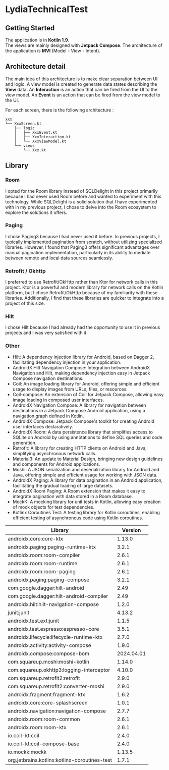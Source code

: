 # LydiaTechnicalTest

## Getting Started
The application is in **Kotlin 1.9**.  
The views are mainly designed with **Jetpack Compose**.
The architecture of the application is **MVI** (Model - View - Intent).

## Architecture detail

The main idea of this architecture is to make clear separation between UI and logic.
A view model is created to generate data states describing the **View** data.
An **Interaction** is an action that can be fired from the UI to the view model.
An **Event** is an action that can be fired from the view model to the UI.

For each screen, there is the following architecture :

```
xxx
└── XxxScreen.kt
    ├── logic
    │   ├── XxxEvent.kt
    │   ├── XxxInteraction.kt
    │   └── XxxViewModel.kt
    └── views
        └── Xxx.kt

```

## Library

### Room

I opted for the Room library instead of SQLDelight in this project primarily because I had never
used Room before and wanted to experiment with this technology.
While SQLDelight is a solid solution that I have experimented with in my previous project, I chose
to delve into the Room ecosystem to explore the solutions it offers.

### Paging

I chose Paging3 because I had never used it before. In previous projects, I typically implemented
pagination from scratch, without utilizing specialized libraries.
However, I found that Paging3 offers significant advantages over manual pagination implementation,
particularly in its ability to mediate between remote and local data sources seamlessly.

### Retrofit / Okhttp

I preferred to use Retrofit/OkHttp rather than Ktor for network calls in this project.
Ktor is a powerful and modern library for network calls on the Kotlin platform, but I chose
Retrofit/OkHttp because of my familiarity with these libraries.
Additionally, I find that these libraries are quicker to integrate into a project of this size.

### Hilt

I chose Hilt because I had already had the opportunity to use it in previous projects and I was very
satisfied with it.

### Other

- Hilt: A dependency injection library for Android, based on Dagger 2, facilitating dependency
  injection in your application.
- AndroidX Hilt Navigation Compose: Integration between AndroidX Navigation and Hilt, making
  dependency injection easy in Jetpack Compose navigation destinations.
- Coil: An image loading library for Android, offering simple and efficient usage to display images
  from URLs, files, or resources.
- Coil-compose: An extension of Coil for Jetpack Compose, allowing easy image loading in composed
  user interfaces.
- AndroidX Navigation Compose: A library for navigation between destinations in a Jetpack Compose
  Android application, using a navigation graph defined in Kotlin.
- AndroidX Compose: Jetpack Compose's toolkit for creating Android user interfaces declaratively.
- AndroidX Room: A data persistence library that simplifies access to SQLite on Android by using
  annotations to define SQL queries and code generation.
- Retrofit: A library for creating HTTP clients on Android and Java, simplifying asynchronous
  network calls.
- Material3: An update to Material Design, bringing new design guidelines and components for Android
  applications.
- Moshi: A JSON serialization and deserialization library for Android and Java, offering simple and
  efficient usage for working with JSON data.
- AndroidX Paging: A library for data pagination in an Android application, facilitating the gradual
  loading of large datasets.
- AndroidX Room Paging: A Room extension that makes it easy to integrate pagination with data stored
  in a Room database.
- MockK: A mocking library for unit tests in Kotlin, allowing easy creation of mock objects for test
  dependencies.
- Kotlinx Coroutines Test: A testing library for Kotlin coroutines, enabling efficient testing of
  asynchronous code using Kotlin coroutines.

| Library                                       | Version    |
|-----------------------------------------------|------------|
| androidx.core:core-ktx                        | 1.13.0     |
| androidx.paging:paging-runtime-ktx            | 3.2.1      |
| androidx.room:room-compiler                   | 2.6.1      |
| androidx.room:room-runtime                    | 2.6.1      |
| androidx.room:room-paging                     | 2.6.1      |
| androidx.paging:paging-compose                | 3.2.1      |
| com.google.dagger:hilt-android                | 2.49       |
| com.google.dagger:hilt-android-compiler       | 2.49       |
| androidx.hilt:hilt-navigation-compose         | 1.2.0      |
| junit:junit                                   | 4.13.2     |
| androidx.test.ext:junit                       | 1.1.5      |
| androidx.test.espresso:espresso-core          | 3.5.1      |
| androidx.lifecycle:lifecycle-runtime-ktx      | 2.7.0      |
| androidx.activity:activity-compose            | 1.9.0      |
| androidx.compose:compose-bom                  | 2024.04.01 |
| com.squareup.moshi:moshi-kotlin               | 1.14.0     |
| com.squareup.okhttp3:logging-interceptor      | 4.10.0     |
| com.squareup.retrofit2:retrofit               | 2.9.0      |
| com.squareup.retrofit2:converter-moshi        | 2.9.0      |
| androidx.fragment:fragment-ktx                | 1.6.2      |
| androidx.core:core-splashscreen               | 1.0.1      |
| androidx.navigation:navigation-compose        | 2.7.7      |
| androidx.room:room-common                     | 2.6.1      |
| androidx.room:room-ktx                        | 2.6.1      |
| io.coil-kt:coil                               | 2.4.0      |
| io.coil-kt:coil-compose-base                  | 2.4.0      |
| io.mockk:mockk                                | 1.13.5     |
| org.jetbrains.kotlinx:kotlinx-coroutines-test | 1.7.1      |
